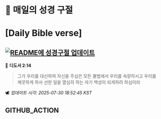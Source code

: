 # 🙏 매일의 성경 구절
# [Daily Bible verse]
## [![README에 성경구절 업데이트](https://github.com/DONGSUKA/first_test/actions/workflows/update-readme-bible.yml/badge.svg)](https://github.com/DONGSUKA/first_test/actions/workflows/update-readme-bible.yml)
<!-- START_BIBLE_VERSE -->
📖 **디도서 2:14**
> 그가 우리를 대신하여 자신을 주심은 모든 불법에서 우리를 속량하시고 우리를 깨끗하게 하사 선한 일을 열심히 하는 자기 백성이 되게하려 하심이라

🕊️ _업데이트 시각: 2025-07-30 18:52:45 KST_
  <!-- END_BIBLE_VERSE -->
## GITHUB_ACTION
